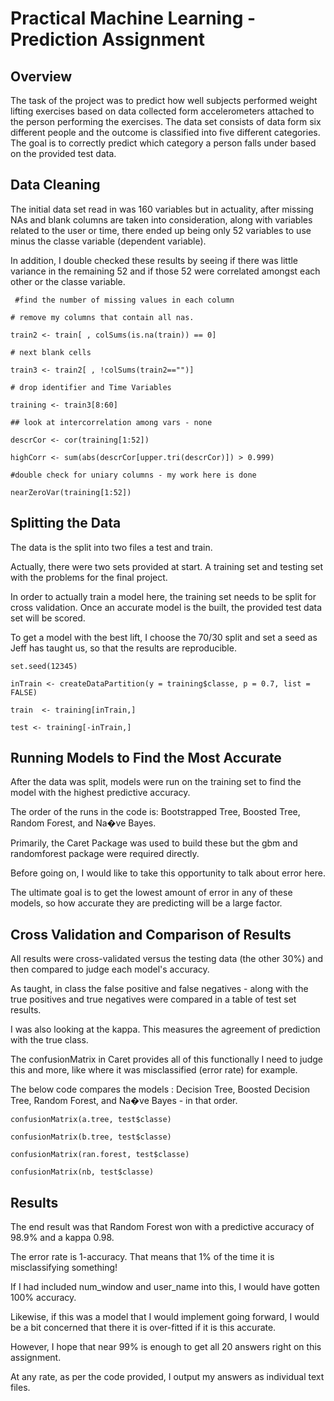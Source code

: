 Practical Machine Learning -Prediction Assignment
========================================================

Overview
-------------------------

The task of the project was to predict how well subjects performed weight lifting exercises based on data collected form accelerometers attached to the person performing the exercises. The data set consists of data form six different people and the outcome is classified into five different categories. The goal is to correctly predict which category a person falls under based on the provided test data.

Data Cleaning
-------------------------

The initial data set read in was 160 variables but in actuality, after missing NAs and blank columns are taken into consideration, along with variables related to the user or time, there ended up being only 52 variables to use minus the classe variable (dependent variable).

In addition, I double checked these results by seeing if there was little variance in the remaining 52 and if those 52 were correlated amongst each other or the classe variable.
```
 #find the number of missing values in each column

# remove my columns that contain all nas.

train2 <- train[ , colSums(is.na(train)) == 0]

# next blank cells

train3 <- train2[ , !colSums(train2=="")]

# drop identifier and Time Variables

training <- train3[8:60]

## look at intercorrelation among vars - none

descrCor <- cor(training[1:52])

highCorr <- sum(abs(descrCor[upper.tri(descrCor)]) > 0.999)

#double check for uniary columns - my work here is done

nearZeroVar(training[1:52])
```

Splitting the Data
------------------------------
The data is the split into two files a test and train.

Actually, there were two sets provided at start. A training set and testing set with the problems for the final project.

In order to actually train a model here, the training set needs to be split for cross validation. Once an accurate model is the built, the provided test data set will be scored.

To get a model with the best lift, I choose the 70/30 split and set a seed as Jeff has taught us, so that the results are reproducible.

```
set.seed(12345)

inTrain <- createDataPartition(y = training$classe, p = 0.7, list = FALSE)

train  <- training[inTrain,]

test <- training[-inTrain,]
```


Running Models to Find the Most Accurate
---------------------------------------------------
After the data was split, models were run on the training set to find the model with the highest predictive accuracy.

The order of the runs in the code is: Bootstrapped Tree, Boosted Tree, Random Forest, and Na�ve Bayes.

Primarily, the Caret Package was used to build these but the gbm and randomforest package were required directly.

Before going on, I would like to take this opportunity to talk about error here.

The ultimate goal is to get the lowest amount of error in any of these models, so how accurate they are predicting will be a large factor.

 

Cross Validation and Comparison of Results
--------------------------------------------
All results were cross-validated versus the testing data (the other 30%) and then compared to judge each model's accuracy.

As taught, in class the false positive and false negatives - along with the true positives and true negatives were compared in a table of test set results.

I was also looking at the kappa. This measures the agreement of prediction with the true class.

The confusionMatrix in Caret provides all of this functionally I need to judge this and more, like where it was misclassified (error rate) for example.

The below code compares the models : Decision Tree, Boosted Decision Tree, Random Forest, and Na�ve Bayes - in that order.

```
confusionMatrix(a.tree, test$classe)

confusionMatrix(b.tree, test$classe)

confusionMatrix(ran.forest, test$classe)

confusionMatrix(nb, test$classe)
```

Results
-------------------------------------
The end result was that Random Forest won with a predictive accuracy of 98.9% and a kappa 0.98.

The error rate is 1-accuracy. That means that 1% of the time it is misclassifying something!

If I had included num_window and user_name into this, I would have gotten 100% accuracy.

Likewise, if this was a model that I would implement going forward, I would be a bit concerned that there it is over-fitted if it is this accurate.

However, I hope that near 99% is enough to get all 20 answers right on this assignment.

At any rate, as per the code provided, I output my answers as individual text files.


